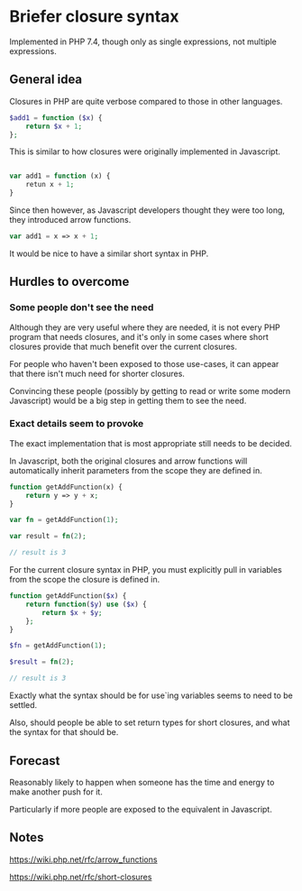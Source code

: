 # Briefer closure syntax 

Implemented in PHP 7.4, though only as single expressions, not multiple expressions.

## General idea

Closures in PHP are quite verbose compared to those in other languages.


```php
$add1 = function ($x) {
    return $x + 1;
};

```

This is similar to how closures were originally implemented in Javascript.

```php

var add1 = function (x) {
    retun x + 1;
}

```

Since then however, as Javascript developers thought they were too long, they introduced arrow functions.

```php
var add1 = x => x + 1;
```

It would be nice to have a similar short syntax in PHP.


## Hurdles to overcome

### Some people don't see the need 

Although they are very useful where they are needed, it is not every PHP program that needs closures, and it's only in some cases where short closures provide that much benefit over the current closures.

For people who haven't been exposed to those use-cases, it can appear that there isn't much need for shorter closures.

Convincing these people (possibly by getting to read or write some modern Javascript) would be a big step in getting them to see the need.

### Exact details seem to provoke 

The exact implementation that is most appropriate still needs to be decided.

In Javascript, both the original closures and arrow functions will automatically inherit parameters from the scope they are defined in. 

```php
function getAddFunction(x) {
    return y => y + x;
}

var fn = getAddFunction(1);

var result = fn(2); 

// result is 3 

```

For the current closure syntax in PHP, you must explicitly pull in variables from the scope the closure is defined in.

```php
function getAddFunction($x) {
    return function($y) use ($x) {
        return $x + $y;
    };
}

$fn = getAddFunction(1);

$result = fn(2); 

// result is 3

```

Exactly what the syntax should be for use`ing variables seems to need to be settled.


Also, should people be able to set return types for short closures, and what the syntax for that should be.


## Forecast

Reasonably likely to happen when someone has the time and energy to make another push for it.

Particularly if more people are exposed to the equivalent in Javascript.

## Notes


https://wiki.php.net/rfc/arrow_functions

https://wiki.php.net/rfc/short-closures





